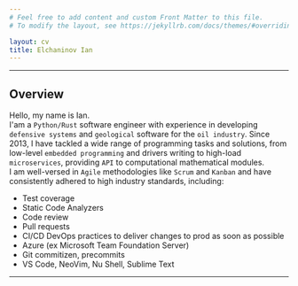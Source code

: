 ```yaml
---
# Feel free to add content and custom Front Matter to this file.
# To modify the layout, see https://jekyllrb.com/docs/themes/#overriding-theme-defaults

layout: cv
title: Elchaninov Ian
---
```


---

## Overview

Hello, my name is Ian.\
I'am a `Python/Rust` software engineer with experience in developing `defensive systems` and `geological` software for the `oil industry`.
Since 2013, I have tackled a wide range of programming tasks and solutions, 
from low-level `embedded programming` and drivers writing to high-load `microservices`, providing `API` to computational mathematical modules.\
I am well-versed in `Agile` methodologies like `Scrum` and `Kanban` and have consistently adhered to high industry standards, including:

- Test coverage
- Static Code Analyzers
- Code review
- Pull requests
- CI/CD DevOps practices to deliver changes to prod as soon as possible
- Azure (ex Microsoft Team Foundation Server)
- Git commitizen, precommits
- VS Code, NeoVim, Nu Shell, Sublime Text

---
